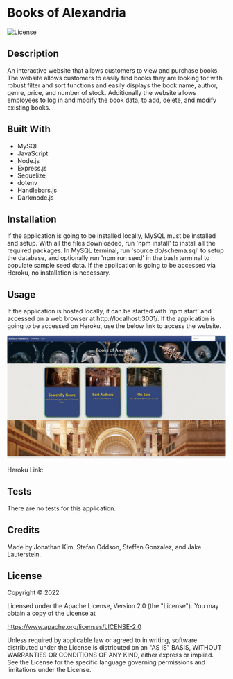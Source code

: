 # Books of Alexandria
[![License](https://img.shields.io/badge/License-Apache_2.0-blue.svg)](https://opensource.org/licenses/Apache-2.0)

## Description
An interactive website that allows customers to view and purchase books. The website allows customers to easily find books they are looking for with robust filter and sort functions and easily displays the book name, author, genre, price, and number of stock. Additionally the website allows employees to log in and modify the book data, to add, delete, and modify existing books.

## Built With
* MySQL
* JavaScript
* Node.js
* Express.js
* Sequelize
* dotenv
* Handlebars.js
* Darkmode.js

## Installation
If the application is going to be installed locally, MySQL must be installed and setup. With all the files downloaded, run 'npm install' to install all the required packages. In MySQL terminal, run 'source db/schema.sql' to setup the database, and optionally run 'npm run seed' in the bash terminal to populate sample seed data.
If the application is going to be accessed via Heroku, no installation is necessary.

## Usage
If the application is hosted locally, it can be started with 'npm start' and accessed on a web browser at http://localhost:3001/.
If the application is going to be accessed on Heroku, use the below link to access the website.

![Application Screenshot](./assets/images/application-screenshot.jpg?raw=tru "Application Screenshot")

Heroku Link:

## Tests
There are no tests for this application.

## Credits
Made by Jonathan Kim, Stefan Oddson, Steffen Gonzalez, and Jake Lauterstein.

## License
Copyright &copy; 2022

Licensed under the Apache License, Version 2.0 (the "License"). You may obtain a copy of the License at

https://www.apache.org/licenses/LICENSE-2.0

Unless required by applicable law or agreed to in writing, software distributed under the License is distributed on an "AS IS" BASIS, WITHOUT WARRANTIES OR CONDITIONS OF ANY KIND, either express or implied. See the License for the specific language governing permissions and limitations under the License.
